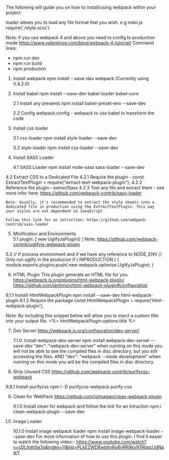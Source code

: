 The following will guide you on how to install/using webpack within your project:

loader allows you to load any file format that you wish.
e.g main.js
require('./style.scss')

Note: if you use webpack 4 and above you need to config to production mode
https://www.valentinog.com/blog/webpack-4-tutorial/
Command lines:
  - npm run dev
  - npm run build
  - npm production

1. Install webpack
   npm install --save-dev webpack (Currently using V.4.2.0)


2. Install babel
   npm install --save-dev babel-loader babel-core

	2.1 Install any presents
	    npm install babel-preset-env --save-dev

	2.2 Config webpack.config - webpack to use babel to transform the code

3. Install css loader

   3.1 css-loader
   		npm install style-loader --save-dev

   3.2 style-loader
  		npm install css-loader --save-dev

 4. Install SASS Loader

 	4.1 SASS Loader
  		npm install node-sass sass-loader --save-dev

  4.2 Extract CSS to a Dedicated File
   4.2.1 Require the plugin
         - const ExtractTextPlugin = require("extract-text-webpack-plugin");
   4.2.2 Reference the plugin
         - extractSass
   4.2.3 Test any file and extract them
         -  see more infor here: https://github.com/webpack-contrib/sass-loader

    Note: Usually, it's recommended to extract the style sheets into a dedicated file in production using the ExtractTextPlugin. This way your styles are not dependent on JavaScript

    Follow this link for an intruction: https://github.com/webpack-contrib/sass-loader

5. Minification and Environments  
  5.1 
    plugin:  [
            new UglifyJsPlugin()
    ]
 Note: 
 https://github.com/webpack-contrib/uglifyjs-webpack-plugin

  5.2
  // If process environment and if we have any reference to NODE_ENV 
  // Only run uglify in the producion
  if ( INPRODUCTION ) {
      module.exports.plugins.push( new webpack.optimize.UglifyJsPlugin);
  }

6. HTML Plugin
    This plugin generate an HTML file for you.
    https://webpack.js.org/plugins/html-webpack-plugin/
    https://github.com/jantimon/html-webpack-plugin#configuration

  6.1.1 Installl HtmlWebpackPlugin
        npm install --save-dev html-webpack-plugin
  6.1.2 Require the package
        const HtmlWebpackPlugin = require('html-webpack-plugin');

  Note:
  By including this snippet below will allow you to inject a custom title into your output file.
  <%= htmlWebpackPlugin.options.title %>

7. Dev Server
   https://webpack.js.org/configuration/dev-server/

   7.1.0. Install webpack-dev-server
          npm install webpack-dev-server --save-dev
          "dev": "webpack-dev-server" when running on this mode you will not be able to see the compiled files in disc directory, but you still accessing the files.
                        AND 
          "dev": "webpack --mode development"  when running on this mode you will be the compiled files in disc directory.


8. Strip Unused CSS
  https://github.com/webpack-contrib/purifycss-webpack

  8.8.1 Install purifycss
        npm i -D purifycss-webpack purify-css

9. Clean for WebPack
https://github.com/johnagan/clean-webpack-plugin

      9.1.0 Install clean for webpack and follow the link for an intruction
      npm i clean-webpack-plugin --save-dev

10. Image Loader

      10.1.0 Install image webpack loader
            npm install image-webpack-loader --save-dev
            For more information of how to use this plugin. I find it easier to watch the following video:-
                  https://www.youtube.com/watch?v=cDLfpth5a3s&index=11&list=PLkEZWD8wbltnRp6nRR8kv97RbpcUdNawY


